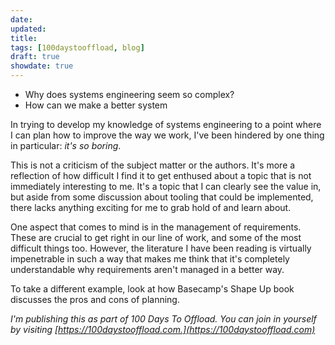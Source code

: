 ```yaml
---
date:
updated:
title:
tags: [100daystooffload, blog]
draft: true
showdate: true
---
```


- Why does systems engineering seem so complex?
- How can we make a better system

In trying to develop my knowledge of systems engineering to a point where I can plan how to improve the way we work, I've been hindered by one thing in particular: _it's so boring_.

This is not a criticism of the subject matter or the authors. It's more a reflection of how difficult I find it to get enthused about a topic that is not immediately interesting to me. It's a topic that I can clearly see the value in, but aside from some discussion about tooling that could be implemented, there lacks anything exciting for me to grab hold of and learn about.

One aspect that comes to mind is in the management of requirements. These are crucial to get right in our line of work, and some of the most difficult things too. However, the literature I have been reading is virtually impenetrable in such a way that makes me think that it's completely understandable why requirements aren't managed in a better way.

To take a different example, look at how Basecamp's Shape Up book discusses the pros and cons of planning.

_I'm publishing this as part of 100 Days To Offload. You can join in yourself by visiting [https://100daystooffload.com.](https://100daystooffload.com)_
